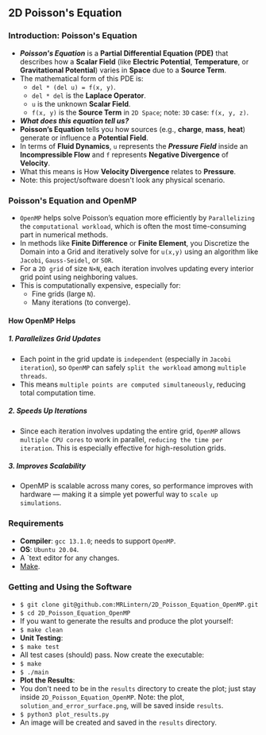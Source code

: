 ## 2D Poisson's Equation

### Introduction: Poisson's Equation
* ___Poisson's Equation___ is a __Partial Differential Equation (PDE)__ that describes how a __Scalar Field__ (like __Electric Potential__, __Temperature__, or __Gravitational Potential__) varies in __Space__ due to a __Source Term__.
* The mathematical form of this PDE is:
  	* `del * (del u) = f(x, y)`.
  	* `del * del` is the __Laplace Operator__.
  	* `u` is the unknown __Scalar Field__.
  	* `f(x, y)` is the __Source Term__ in `2D Space`; note: `3D` case: `f(x, y, z)`.
* ___What does this equation tell us?___
* __Poisson’s Equation__ tells you how sources (e.g., __charge__, __mass__, __heat__) generate or influence a __Potential Field__.
* In terms of __Fluid Dynamics__, `u` represents the ___Pressure Field___ inside an __Incompressible Flow__ and `f` represents __Negative Divergence__ of __Velocity__.
* What this means is How __Velocity Divergence__ relates to __Pressure__.
* Note: this project/software doesn't look any physical scenario.
### Poisson's Equation and OpenMP
* `OpenMP` helps solve Poisson’s equation more efficiently by `Parallelizing` the `computational workload`, which is often the most time-consuming part in numerical methods.
* In methods like __Finite Difference__ or __Finite Element__, you Discretize the Domain into a Grid and iteratively solve for `u(x,y)` using an algorithm like `Jacobi`, `Gauss-Seidel`, or `SOR`.
* For a `2D grid` of size `N×N`, each iteration involves updating every interior grid point using neighboring values.
* This is computationally expensive, especially for:
  	* Fine grids (large `N`).
  	* Many iterations (to converge).
#### How OpenMP Helps
##### 1. Parallelizes Grid Updates
* Each point in the grid update is `independent` (especially in `Jacobi iteration`), so `OpenMP` can safely `split the workload` among `multiple threads`.
* This means `multiple points are computed simultaneously`, reducing total computation time.
##### 2. Speeds Up Iterations
* Since each iteration involves updating the entire grid, `OpenMP` allows `multiple CPU cores` to work in parallel, `reducing the time per iteration`. This is especially effective for high-resolution grids.
##### 3. Improves Scalability
* OpenMP is scalable across many cores, so performance improves with hardware — making it a simple yet powerful way to `scale up simulations`.
### Requirements
* __Compiler__: `gcc 13.1.0`; needs to support `OpenMP`.
* __OS__: `Ubuntu 20.04`.
* A `text editor for any changes.
* [Make](https://www.gnu.org/software/make/).
### Getting and Using the Software
* `$ git clone git@github.com:MRLintern/2D_Poisson_Equation_OpenMP.git`
* `$ cd 2D_Poisson_Equation_OpenMP`
* If you want to generate the results and produce the plot yourself:
* `$ make clean`
* __Unit Testing__:
* `$ make test`
* All test cases (should) pass. Now create the executable:
* `$ make`
* `$ ./main`
* __Plot the Results__:
* You don't need to be in the `results` directory to create the plot; just stay inside `2D_Poisson_Equation_OpenMP`. Note: the plot, `solution_and_error_surface.png`, will be saved inside `results`.
* `$ python3 plot_results.py`
* An image will be created and saved in the `results` directory.
